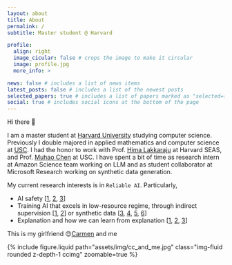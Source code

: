 ```yaml
---
layout: about
title: About
permalink: /
subtitle: Master student @ Harvard

profile:
  align: right
  image_cicular: false # crops the image to make it circular
  image: profile.jpg
  more_info: >

news: false # includes a list of news items
latest_posts: false # includes a list of the newest posts
selected_papers: true # includes a list of papers marked as "selected={true}"
social: true # includes social icons at the bottom of the page
---
```


<style type="text/css">
  .ccimg {
    max-width: 350px; width: 100%;
    display: block;
    margin-left: auto;
    margin-right: auto;
  }
</style>

Hi there 👋

I am a master student at [Harvard University](https://www.harvard.edu/) studying computer science.
Previously I double majored in applied mathematics and computer science at [USC](https://www.usc.edu/).
I had the honor to work with Prof. [Hima Lakkaraju](https://himalakkaraju.github.io/) at Harvard SEAS, and Prof. [Muhao Chen](https://muhaochen.github.io/) at USC.
I have spent a bit of time as research intern at Amazon Science team working on LLM and as student collaborator at Microsoft Research working on synthetic data generation.

My current research interests is in `Reliable AI`. Particularly,

- AI safety [[1](https://arxiv.org/pdf/2305.14710.pdf), [2](https://arxiv.org/pdf/2311.09763.pdf), [3](https://arxiv.org/abs/2401.12255)]
- Training AI that excels in low-resource regime, through indirect supervision [[1](https://aclanthology.org/2023.acl-long.138.pdf), [2](https://aclanthology.org/2022.naacl-main.190.pdf)] or synthetic data [[3](https://www.ecva.net/papers/eccv_2022/papers_ECCV/papers/136830463.pdf), [4](https://arxiv.org/abs/2206.09592), [5](https://arxiv.org/abs/2309.05956), [6](https://arxiv.org/pdf/2312.14216.pdf)]
- Explanation and how we can learn from explanation [[1](https://proceedings.neurips.cc/paper/2021/file/9752d873fa71c19dc602bf2a0696f9b5-Paper.pdf), [2](https://www.nature.com/articles/s41746-022-00738-y), [3](https://www.nature.com/articles/s41746-022-00738-y)]


This is my girlfriend 😍[Carmen](https://www.linkedin.com/in/carmen-liang/) and me

{% include figure.liquid path="assets/img/cc_and_me.jpg" class="img-fluid rounded z-depth-1 ccimg" zoomable=true %}
